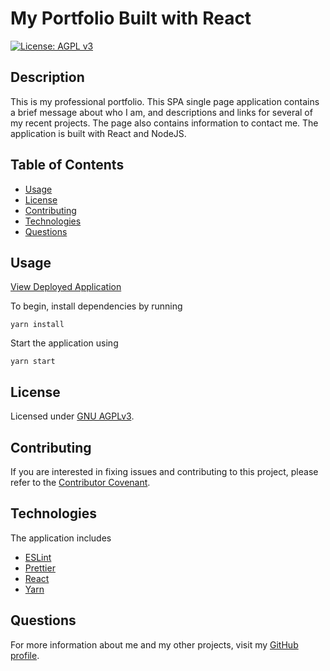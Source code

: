 # My Portfolio Built with React
  [![License: AGPL v3](https://img.shields.io/badge/License-AGPL%20v3-blue.svg)](https://www.gnu.org/licenses/agpl-3.0)

  ## Description
  This is my professional portfolio. This SPA single page application contains a brief message about who I am, and descriptions and links for several of my recent projects. The page also contains information to contact me.  The application is built with React and NodeJS.

  ## Table of Contents
  * [Usage](#usage)
  * [License](#license)
  * [Contributing](#contributing)
  * [Technologies](#technologies)
  * [Questions](#questions)


  ## Usage
[View Deployed Application](https://lindseyjeejan.github.io/my-portfolio-react/)

  To begin, install dependencies by running
  ```
  yarn install 
  ```
  Start the application using 
  ```
yarn start
```

  ## License
  Licensed under [GNU AGPLv3](https://spdx.org/licenses/AGPL-3.0-or-later.html).

  ## Contributing
  
  If you are interested in fixing issues and contributing to this project, please refer to the [Contributor Covenant](https://www.contributor-covenant.org/).

  ## Technologies
  The application includes
  * [ESLint](https://eslint.org/)
  * [Prettier](https://prettier.io/)
  * [React](https://reactjs.org/)
  * [Yarn](https://yarnpkg.com/)

  ## Questions
  For more information about me and my other projects, visit my [GitHub profile](https://github.com/LindseyJeeJan).
